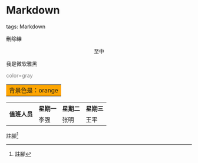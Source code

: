 # Markdown

tags: Markdown

<!--sec data-title="特殊" data-id="1" data-nopdf="true" data-collapse=false ces-->

~~刪除線~~
<div align=center>至中</div>

<font face="微软雅黑">我是微软雅黑</font>

<font color=gray>color=gray</font>

<table><tr><td bgcolor=orange>背景色是：orange</td></tr></table>

<table>
        <tr>
            <th rowspan="2">值班人员</th>
            <th>星期一</th>
            <th>星期二</th>
            <th>星期三</th>
        </tr>
        <tr>
            <td>李强</td>
            <td>张明</td>
            <td>王平</td>
        </tr>
</table>

註腳[^1]
[^1]:註腳

<!--endsec-->